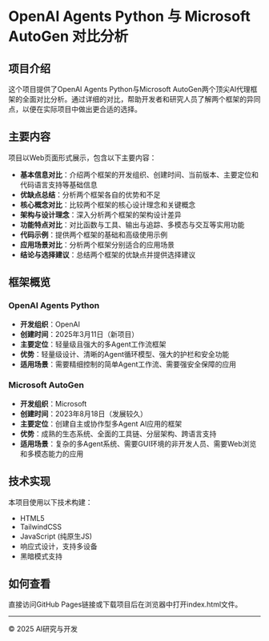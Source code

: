 # OpenAI Agents Python 与 Microsoft AutoGen 对比分析

## 项目介绍

这个项目提供了OpenAI Agents Python与Microsoft AutoGen两个顶尖AI代理框架的全面对比分析。通过详细的对比，帮助开发者和研究人员了解两个框架的异同点，以便在实际项目中做出更合适的选择。

## 主要内容

项目以Web页面形式展示，包含以下主要内容：

- **基本信息对比**：介绍两个框架的开发组织、创建时间、当前版本、主要定位和代码语言支持等基础信息
- **优缺点总结**：分析两个框架各自的优势和不足
- **核心概念对比**：比较两个框架的核心设计理念和关键概念
- **架构与设计理念**：深入分析两个框架的架构设计差异
- **功能特点对比**：对比函数与工具、输出与追踪、多模态与交互等实用功能
- **代码示例**：提供两个框架的基础和高级使用示例
- **应用场景对比**：分析两个框架分别适合的应用场景
- **结论与选择建议**：总结两个框架的优缺点并提供选择建议

## 框架概览

### OpenAI Agents Python
- **开发组织**：OpenAI
- **创建时间**：2025年3月11日（新项目）
- **主要定位**：轻量级且强大的多Agent工作流框架
- **优势**：轻量级设计、清晰的Agent循环模型、强大的护栏和安全功能
- **适用场景**：需要精细控制的简单Agent工作流、需要强安全保障的应用

### Microsoft AutoGen
- **开发组织**：Microsoft
- **创建时间**：2023年8月18日（发展较久）
- **主要定位**：创建自主或协作型多Agent AI应用的框架
- **优势**：成熟的生态系统、全面的工具链、分层架构、跨语言支持
- **适用场景**：复杂的多Agent系统、需要GUI环境的非开发人员、需要Web浏览和多模态能力的应用

## 技术实现

本项目使用以下技术构建：
- HTML5
- TailwindCSS
- JavaScript (纯原生JS)
- 响应式设计，支持多设备
- 黑暗模式支持

## 如何查看

直接访问GitHub Pages链接或下载项目后在浏览器中打开index.html文件。

---

© 2025 AI研究与开发
